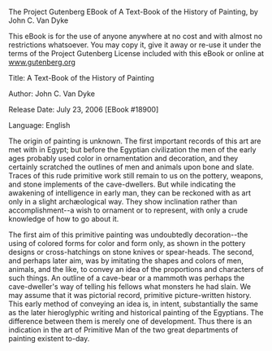 The Project Gutenberg EBook of A Text-Book of the History of Painting, by 
John C. Van Dyke

This eBook is for the use of anyone anywhere at no cost and with
almost no restrictions whatsoever.  You may copy it, give it away or
re-use it under the terms of the Project Gutenberg License included
with this eBook or online at www.gutenberg.org


Title: A Text-Book of the History of Painting

Author: John C. Van Dyke

Release Date: July 23, 2006 [EBook #18900]

Language: English

The origin of painting is unknown. The first important records of this
art are met with in Egypt; but before the Egyptian civilization the
men of the early ages probably used color in ornamentation and
decoration, and they certainly scratched the outlines of men and
animals upon bone and slate. Traces of this rude primitive work still
remain to us on the pottery, weapons, and stone implements of the
cave-dwellers. But while indicating the awakening of intelligence in
early man, they can be reckoned with as art only in a slight
archæological way. They show inclination rather than accomplishment--a
wish to ornament or to represent, with only a crude knowledge of how
to go about it.

The first aim of this primitive painting was undoubtedly
decoration--the using of colored forms for color and form only, as
shown in the pottery designs or cross-hatchings on stone knives or
spear-heads. The second, and perhaps later aim, was by imitating the
shapes and colors of men, animals, and the like, to convey an idea of
the proportions and characters of such things. An outline of a
cave-bear or a mammoth was perhaps the cave-dweller's way of telling
his fellows what monsters he had slain. We may assume that it was
pictorial record, primitive picture-written history. This early method
of conveying an idea is, in intent, substantially the same as the
later hieroglyphic writing and historical painting of the Egyptians.
The difference between them is merely one of development. Thus there
is an indication in the art of Primitive Man of the two great
departments of painting existent to-day.